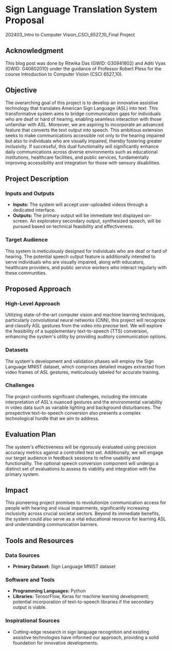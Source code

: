 # Sign Language Translation System Proposal

202403_Intro to Computer Vision_CSCI_6527_10_Final Project

## Acknowledgment 

This blog post was done by Ritwika Das (GWID: G30941802) and Aditi Vyas (GWID: G40802010) under the guidance of Professor Robert Pless for the course Introduction to Computer Vision (CSCI 6527_10).

## Objective
The overarching goal of this project is to develop an innovative assistive technology that translates American Sign Language (ASL) into text. This transformative system aims to bridge communication gaps for individuals who are deaf or hard of hearing, enabling seamless interaction with those unfamiliar with ASL. Moreover, we are aspiring to incorporate an advanced feature that converts the text output into speech. This ambitious extension seeks to make communications accessible not only to the hearing impaired but also to individuals who are visually impaired, thereby fostering greater inclusivity. If successful, this dual functionality will significantly enhance daily communications across diverse environments such as educational institutions, healthcare facilities, and public services, fundamentally improving accessibility and integration for those with sensory disabilities.

## Project Description

### Inputs and Outputs
- **Inputs:** The system will accept user-uploaded videos through a dedicated interface.
- **Outputs:** The primary output will be immediate text displayed on-screen. An exploratory secondary output, synthesized speech, will be pursued based on technical feasibility and effectiveness.

### Target Audience
This system is meticulously designed for individuals who are deaf or hard of hearing. The potential speech output feature is additionally intended to serve individuals who are visually impaired, along with educators, healthcare providers, and public service workers who interact regularly with these communities.

## Proposed Approach

### High-Level Approach
Utilizing state-of-the-art computer vision and machine learning techniques, particularly convolutional neural networks (CNN), this project will recognize and classify ASL gestures from the video into precise text. We will explore the feasibility of a supplementary text-to-speech (TTS) conversion, enhancing the system's utility by providing auditory communication options.

### Datasets
The system's development and validation phases will employ the Sign Language MNIST dataset, which comprises detailed images extracted from video frames of ASL gestures, meticulously labeled for accurate training.

### Challenges
The project confronts significant challenges, including the intricate interpretation of ASL's nuanced gestures and the environmental variability in video data such as variable lighting and background disturbances. The prospective text-to-speech conversion also presents a complex technological hurdle that we aim to address.

## Evaluation Plan
The system's effectiveness will be rigorously evaluated using precision accuracy metrics against a controlled test set. Additionally, we will engage our target audience in feedback sessions to refine usability and functionality. The optional speech conversion component will undergo a distinct set of evaluations to assess its viability and integration with the primary system.

## Impact
This pioneering project promises to revolutionize communication access for people with hearing and visual impairments, significantly increasing inclusivity across crucial societal sectors. Beyond its immediate benefits, the system could also serve as a vital educational resource for learning ASL and understanding communication barriers.

## Tools and Resources

### Data Sources
- **Primary Dataset:** Sign Language MNIST dataset

### Software and Tools
- **Programming Languages:** Python
- **Libraries:** TensorFlow, Keras for machine learning development; potential incorporation of text-to-speech libraries if the secondary output is viable.

### Inspirational Sources
- Cutting-edge research in sign language recognition and existing assistive technologies have informed our approach, providing a solid foundation for innovative developments.
